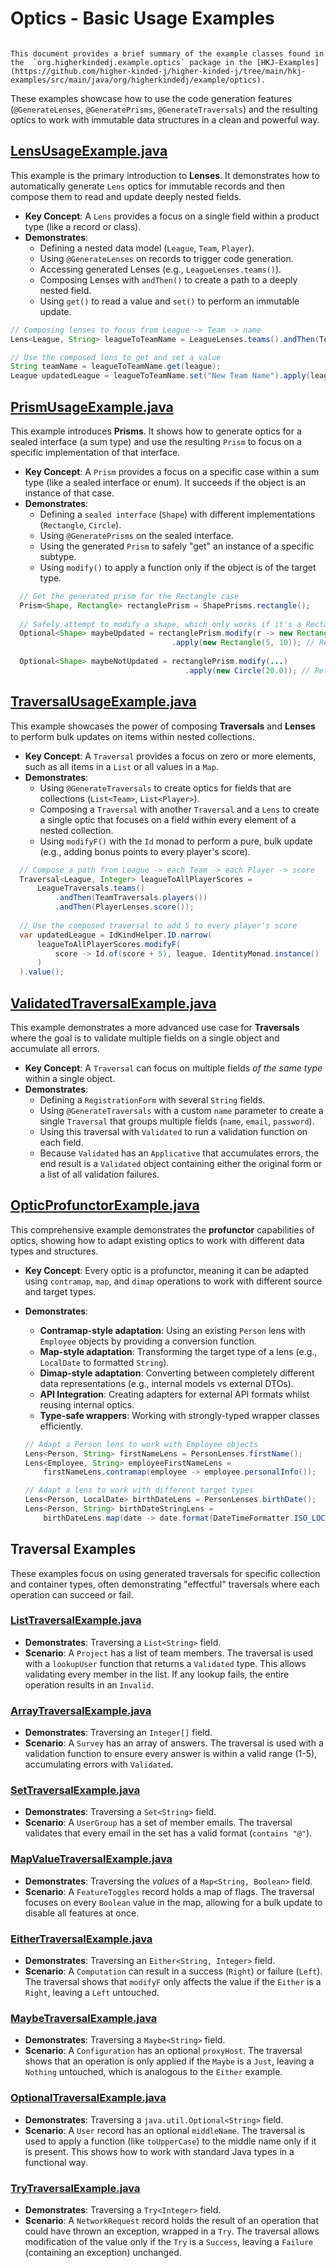 # Optics - Basic Usage Examples

~~~admonish

This document provides a brief summary of the example classes found in the  `org.higherkindedj.example.optics` package in the [HKJ-Examples](https://github.com/higher-kinded-j/higher-kinded-j/tree/main/hkj-examples/src/main/java/org/higherkindedj/example/optics).
~~~

These examples showcase how to use the code generation features (`@GenerateLenses`, `@GeneratePrisms`, `@GenerateTraversals`) and the resulting optics to work with immutable data structures in a clean and powerful way.

## [LensUsageExample.java](https://github.com/higher-kinded-j/higher-kinded-j/tree/main/hkj-examples/src/main/java/org/higherkindedj/example/optics/LensUsageExample.java)

This example is the primary introduction to **Lenses**. It demonstrates how to automatically generate `Lens` optics for immutable records and then compose them to read and update deeply nested fields.

* **Key Concept**: A `Lens` provides a focus on a single field within a product type (like a record or class).
* **Demonstrates**:
  * Defining a nested data model (`League`, `Team`, `Player`).
  * Using `@GenerateLenses` on records to trigger code generation.
  * Accessing generated Lenses (e.g., `LeagueLenses.teams()`).
  * Composing Lenses with `andThen()` to create a path to a deeply nested field.
  * Using `get()` to read a value and `set()` to perform an immutable update.

```java
// Composing lenses to focus from League -> Team -> name
Lens<League, String> leagueToTeamName = LeagueLenses.teams().andThen(TeamLenses.name());

// Use the composed lens to get and set a value
String teamName = leagueToTeamName.get(league);
League updatedLeague = leagueToTeamName.set("New Team Name").apply(league);
```

## [PrismUsageExample.java](https://github.com/higher-kinded-j/higher-kinded-j/tree/main/hkj-examples/src/main/java/org/higherkindedj/example/optics/PrismUsageExample.java)

This example introduces **Prisms**. It shows how to generate optics for a sealed interface (a sum type) and use the resulting `Prism` to focus on a specific implementation of that interface.

* **Key Concept**: A `Prism` provides a focus on a specific case within a sum type (like a sealed interface or enum). It succeeds if the object is an instance of that case.
* **Demonstrates**:
  * Defining a `sealed interface` (`Shape`) with different implementations (`Rectangle`, `Circle`).
  * Using `@GeneratePrisms` on the sealed interface.
  * Using the generated `Prism` to safely "get" an instance of a specific subtype.
  * Using `modify()` to apply a function only if the object is of the target type.

```java
  // Get the generated prism for the Rectangle case
  Prism<Shape, Rectangle> rectanglePrism = ShapePrisms.rectangle();
  
  // Safely attempt to modify a shape, which only works if it's a Rectangle
  Optional<Shape> maybeUpdated = rectanglePrism.modify(r -> new Rectangle(r.width() + 10, r.height()))
                                    .apply(new Rectangle(5, 10)); // Returns Optional[Rectangle[width=15, height=10]]
  
  Optional<Shape> maybeNotUpdated = rectanglePrism.modify(...)
                                       .apply(new Circle(20.0)); // Returns Optional.empty
```

## [TraversalUsageExample.java](https://github.com/higher-kinded-j/higher-kinded-j/tree/main/hkj-examples/src/main/java/org/higherkindedj/example/optics/TraversalUsageExample.java)

This example showcases the power of composing **Traversals** and **Lenses** to perform bulk updates on items within nested collections.

* **Key Concept**: A `Traversal` provides a focus on zero or more elements, such as all items in a `List` or all values in a `Map`.
* **Demonstrates**:
  * Using `@GenerateTraversals` to create optics for fields that are collections (`List<Team>`, `List<Player>`).
  * Composing a `Traversal` with another `Traversal` and a `Lens` to create a single optic that focuses on a field within every element of a nested collection.
  * Using `modifyF()` with the `Id` monad to perform a pure, bulk update (e.g., adding bonus points to every player's score).

```java
  // Compose a path from League -> each Team -> each Player -> score
  Traversal<League, Integer> leagueToAllPlayerScores =
      LeagueTraversals.teams()
          .andThen(TeamTraversals.players())
          .andThen(PlayerLenses.score());
  
  // Use the composed traversal to add 5 to every player's score
  var updatedLeague = IdKindHelper.ID.narrow(
      leagueToAllPlayerScores.modifyF(
          score -> Id.of(score + 5), league, IdentityMonad.instance()
      )
  ).value();
```

## [ValidatedTraversalExample.java](https://github.com/higher-kinded-j/higher-kinded-j/tree/main/hkj-examples/src/main/java/org/higherkindedj/example/optics/ValidatedTraversalExample.java)

This example demonstrates a more advanced use case for **Traversals** where the goal is to validate multiple fields on a single object and accumulate all errors.

* **Key Concept**: A `Traversal` can focus on multiple fields *of the same type* within a single object.
* **Demonstrates**:
  * Defining a `RegistrationForm` with several `String` fields.
  * Using `@GenerateTraversals` with a custom `name` parameter to create a single `Traversal` that groups multiple fields (`name`, `email`, `password`).
  * Using this traversal with `Validated` to run a validation function on each field.
  * Because `Validated` has an `Applicative` that accumulates errors, the end result is a `Validated` object containing either the original form or a list of all validation failures.


## [OpticProfunctorExample.java](https://github.com/higher-kinded-j/higher-kinded-j/tree/main/hkj-examples/src/main/java/org/higherkindedj/example/optics/profunctor/OpticProfunctorExample.java)

This comprehensive example demonstrates the **profunctor** capabilities of optics, showing how to adapt existing optics to work with different data types and structures.

* **Key Concept**: Every optic is a profunctor, meaning it can be adapted using `contramap`, `map`, and `dimap` operations to work with different source and target types.
* **Demonstrates**:

  * **Contramap-style adaptation**: Using an existing `Person` lens with `Employee` objects by providing a conversion function.
  * **Map-style adaptation**: Transforming the target type of a lens (e.g., `LocalDate` to formatted `String`).
  * **Dimap-style adaptation**: Converting between completely different data representations (e.g., internal models vs external DTOs).
  * **API Integration**: Creating adapters for external API formats whilst reusing internal optics.
  * **Type-safe wrappers**: Working with strongly-typed wrapper classes efficiently.

  ```java
  // Adapt a Person lens to work with Employee objects
  Lens<Person, String> firstNameLens = PersonLenses.firstName();
  Lens<Employee, String> employeeFirstNameLens = 
      firstNameLens.contramap(employee -> employee.personalInfo());

  // Adapt a lens to work with different target types
  Lens<Person, LocalDate> birthDateLens = PersonLenses.birthDate();
  Lens<Person, String> birthDateStringLens = 
      birthDateLens.map(date -> date.format(DateTimeFormatter.ISO_LOCAL_DATE));
  ```

## Traversal Examples

These examples focus on using generated traversals for specific collection and container types, often demonstrating "effectful" traversals where each operation can succeed or fail.

### [ListTraversalExample.java](https://github.com/higher-kinded-j/higher-kinded-j/tree/main/hkj-examples/src/main/java/org/higherkindedj/example/optics/traversal/list/ListTraversalExample.java)

* **Demonstrates**: Traversing a `List<String>` field.
* **Scenario**: A `Project` has a list of team members. The traversal is used with a `lookupUser` function that returns a `Validated` type. This allows validating every member in the list. If any lookup fails, the entire operation results in an `Invalid`.

### [ArrayTraversalExample.java](https://github.com/higher-kinded-j/higher-kinded-j/tree/main/hkj-examples/src/main/java/org/higherkindedj/example/optics/traversal/array/ArrayTraversalExample.java)

* **Demonstrates**: Traversing an `Integer[]` field.
* **Scenario**: A `Survey` has an array of answers. The traversal is used with a validation function to ensure every answer is within a valid range (1-5), accumulating errors with `Validated`.

### [SetTraversalExample.java](https://github.com/higher-kinded-j/higher-kinded-j/tree/main/hkj-examples/src/main/java/org/higherkindedj/example/optics/traversal/set/SetTraversalExample.java)

* **Demonstrates**: Traversing a `Set<String>` field.
* **Scenario**: A `UserGroup` has a set of member emails. The traversal validates that every email in the set has a valid format (`contains "@"`).

### [MapValueTraversalExample.java](https://github.com/higher-kinded-j/higher-kinded-j/tree/main/hkj-examples/src/main/java/org/higherkindedj/example/optics/traversal/map/MapValueTraversalExample.java)

* **Demonstrates**: Traversing the *values* of a `Map<String, Boolean>` field.
* **Scenario**: A `FeatureToggles` record holds a map of flags. The traversal focuses on every `Boolean` value in the map, allowing for a bulk update to disable all features at once.

### [EitherTraversalExample.java](https://github.com/higher-kinded-j/higher-kinded-j/tree/main/hkj-examples/src/main/java/org/higherkindedj/example/optics/traversal/either/EitherTraversalExample.java)

* **Demonstrates**: Traversing an `Either<String, Integer>` field.
* **Scenario**: A `Computation` can result in a success (`Right`) or failure (`Left`). The traversal shows that `modifyF` only affects the value if the `Either` is a `Right`, leaving a `Left` untouched.

### [MaybeTraversalExample.java](https://github.com/higher-kinded-j/higher-kinded-j/tree/main/hkj-examples/src/main/java/org/higherkindedj/example/optics/traversal/maybe/MaybeTraversalExample.java)

* **Demonstrates**: Traversing a `Maybe<String>` field.
* **Scenario**: A `Configuration` has an optional `proxyHost`. The traversal shows that an operation is only applied if the `Maybe` is a `Just`, leaving a `Nothing` untouched, which is analogous to the `Either` example.

### [OptionalTraversalExample.java](https://github.com/higher-kinded-j/higher-kinded-j/tree/main/hkj-examples/src/main/java/org/higherkindedj/example/optics/traversal/optional/OptionalTraversalExample.java)

* **Demonstrates**: Traversing a `java.util.Optional<String>` field.
* **Scenario**: A `User` record has an optional `middleName`. The traversal is used to apply a function (like `toUpperCase`) to the middle name only if it is present. This shows how to work with standard Java types in a functional way.

### [TryTraversalExample.java](https://github.com/higher-kinded-j/higher-kinded-j/blob/main/hkj-examples/src/main/java/org/higherkindedj/example/optics/traversal/trymonad/TryTraversalExample.java)

* **Demonstrates**: Traversing a `Try<Integer>` field.
* **Scenario**: A `NetworkRequest` record holds the result of an operation that could have thrown an exception, wrapped in a `Try`. The traversal allows modification of the value only if the `Try` is a `Success`, leaving a `Failure` (containing an exception) unchanged.
